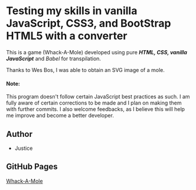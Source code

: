 # Testing my skills in vanilla JavaScript, CSS3, and BootStrap HTML5 with a converter 
This is a game (Whack-A-Mole) developed using pure *__HTML, CSS, vanilla JavaScript__* and *Babel* for transpilation.

Thanks to Wes Bos, I was able to obtain an SVG image of a mole.

#### Note: 
This program doesn't follow certain JavaScript best practices as such. I am fully aware of certain corrections to be made and I plan on making them with further commits. I also welcome feedbacks, as I believe this will help me improve and become a better developer.


## Author
+ Justice

## GitHub Pages

[Whack-A-Mole](https://justicea.github.io/Whack-A-Mole/)


